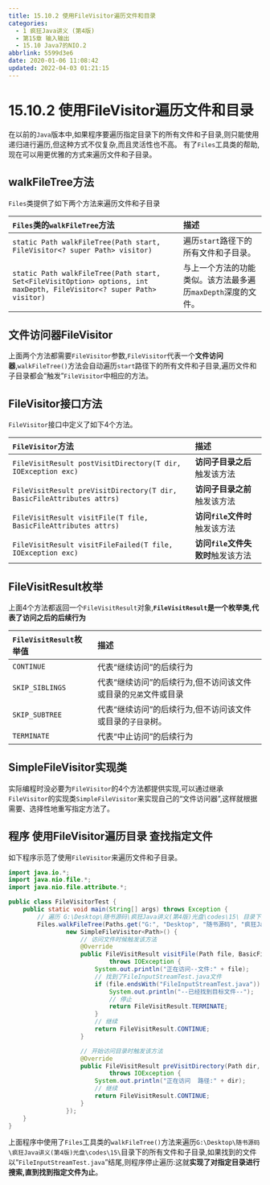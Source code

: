```yaml
---
title: 15.10.2 使用FileVisitor遍历文件和目录
categories: 
  - 1 疯狂Java讲义 (第4版)
  - 第15章 输入输出
  - 15.10 Java7的NIO.2
abbrlink: 5599d3e6
date: 2020-01-06 11:08:42
updated: 2022-04-03 01:21:15
---
```

# 15.10.2 使用FileVisitor遍历文件和目录
在以前的`Java`版本中,如果程序要遍历指定目录下的所有文件和子目录,则只能使用递归进行遍历,但这种方式不仅复杂,而且灵活性也不高。
有了`Files`工具类的帮助,现在可以用更优雅的方式来遍历文件和子目录。
## walkFileTree方法
`Files`类提供了如下两个方法来遍历文件和子目录

|`Files`类的`walkFileTree`方法|描述|
|:--|:--|
|`static Path walkFileTree(Path start, FileVisitor<? super Path> visitor)`|遍历`start`路径下的所有文件和子目录。|
|`static Path walkFileTree(Path start, Set<FileVisitOption> options, int maxDepth, FileVisitor<? super Path> visitor)`|与上一个方法的功能类似。该方法最多遍历`maxDepth`深度的文件。|

## 文件访问器FileVisitor
上面两个方法都需要`FileVisitor`参数,`FileVisitor`代表一个**文件访问器**,`walkFileTree()`方法会自动遍历`start`路径下的所有文件和子目录,遍历文件和子目录都会“触发”`FileVisitor`中相应的方法。

## FileVisitor接口方法
`FileVisitor`接口中定义了如下4个方法。

|`FileVisitor`方法|描述|
|:--|:--|
|`FileVisitResult postVisitDirectory(T dir, IOException exc)`|**访问子目录之后**触发该方法|
|`FileVisitResult preVisitDirectory(T dir, BasicFileAttributes attrs)`|**访问子目录之前**触发该方法|
|`FileVisitResult visitFile(T file, BasicFileAttributes attrs)`|**访问`file`文件时**触发该方法|
|`FileVisitResult visitFileFailed(T file, IOException exc)`|**访问`file`文件失败时**触发该方法|

## FileVisitResult枚举
上面4个方法都返回一个`FileVisitResult`对象,**`FileVisitResult`是一个枚举类,代表了访问之后的后续行为**

|`FileVisitResult`枚举值|描述|
|:--|:--|
|`CONTINUE`|代表“继续访问”的后续行为|
|`SKIP_SIBLINGS`|代表“继续访问”的后续行为,但不访问该文件或目录的`兄弟`文件或目录|
|`SKIP_SUBTREE`|代表“继续访问”的后续行为,但不访问该文件或目录的`子目录`树。|
|`TERMINATE`|代表“中止访问”的后续行为|

## SimpleFileVisitor实现类
实际编程时没必要为`FileVisitor`的4个方法都提供实现,可以通过继承`FileVisitor`的实现类`SimpleFileVisitor`来实现自己的“文件访问器”,这样就根据需要、选择性地重写指定方法了。
## 程序 使用FileVisitor遍历目录 查找指定文件
如下程序示范了使用`FileVisitor`来遍历文件和子目录。
```java
import java.io.*;
import java.nio.file.*;
import java.nio.file.attribute.*;

public class FileVisitorTest {
    public static void main(String[] args) throws Exception {
        // 遍历 G:\Desktop\随书源码\疯狂Java讲义(第4版)光盘\codes\15\ 目录下的所有文件和子目录
        Files.walkFileTree(Paths.get("G:", "Desktop", "随书源码", "疯狂Java讲义(第4版)光盘", "codes", "15"),
                new SimpleFileVisitor<Path>() {
                    // 访问文件时候触发该方法
                    @Override
                    public FileVisitResult visitFile(Path file, BasicFileAttributes attrs) 
                            throws IOException {
                        System.out.println("正在访问--文件:" + file);
                        // 找到了FileInputStreamTest.java文件
                        if (file.endsWith("FileInputStreamTest.java")) {
                            System.out.println("--已经找到目标文件--");
                            // 停止
                            return FileVisitResult.TERMINATE;
                        }
                        // 继续
                        return FileVisitResult.CONTINUE;
                    }

                    // 开始访问目录时触发该方法
                    @Override
                    public FileVisitResult preVisitDirectory(Path dir, BasicFileAttributes attrs) 
                            throws IOException {
                        System.out.println("正在访问  路径:" + dir);
                        // 继续
                        return FileVisitResult.CONTINUE;
                    }
                });
    }
}
```
上面程序中使用了`Files`工具类的`walkFileTree()`方法来遍历`G:\Desktop\随书源码\疯狂Java讲义(第4版)光盘\codes\15\`目录下的所有文件和子目录,如果找到的文件以“`FileInputStreamTest.java`”结尾,则程序停止遍历:这就**实现了对指定目录进行搜索,直到找到指定文件为止**。
